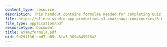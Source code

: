 ```yaml
---
content_type: resource
description: This handout contains formulae needed for completing Quiz 2.
file: https://ol-ocw-studio-app-production.s3.amazonaws.com/courses/8-022-physics-ii-electricity-and-magnetism-fall-2004/9d291136ebd7a05c6fa5309a845916a2_exam2formula.pdf
file_type: application/pdf
resourcetype: Document
title: exam2formula.pdf
uid: 9d291136-ebd7-a05c-6fa5-309a845916a2
---
```

